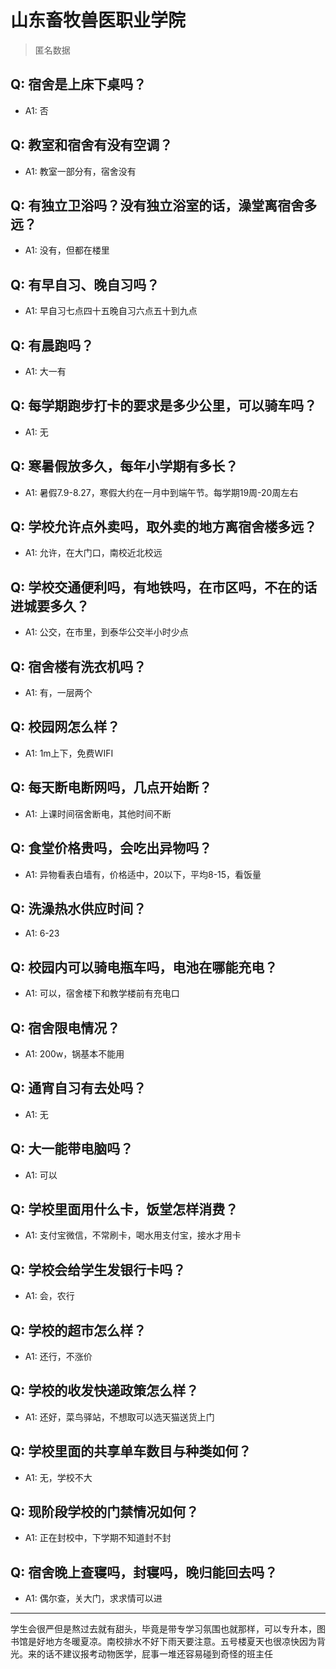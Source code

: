 # 山东畜牧兽医职业学院
> 匿名数据
## Q: 宿舍是上床下桌吗？
- A1: 否
## Q: 教室和宿舍有没有空调？
- A1: 教室一部分有，宿舍没有
## Q: 有独立卫浴吗？没有独立浴室的话，澡堂离宿舍多远？
- A1: 没有，但都在楼里
## Q: 有早自习、晚自习吗？
- A1: 早自习七点四十五晚自习六点五十到九点
## Q: 有晨跑吗？
- A1: 大一有
## Q: 每学期跑步打卡的要求是多少公里，可以骑车吗？
- A1: 无
## Q: 寒暑假放多久，每年小学期有多长？
- A1: 暑假7.9-8.27，寒假大约在一月中到端午节。每学期19周-20周左右
## Q: 学校允许点外卖吗，取外卖的地方离宿舍楼多远？
- A1: 允许，在大门口，南校近北校远
## Q: 学校交通便利吗，有地铁吗，在市区吗，不在的话进城要多久？
- A1: 公交，在市里，到泰华公交半小时少点
## Q: 宿舍楼有洗衣机吗？
- A1: 有，一层两个
## Q: 校园网怎么样？
- A1: 1m上下，免费WIFI
## Q: 每天断电断网吗，几点开始断？
- A1: 上课时间宿舍断电，其他时间不断
## Q: 食堂价格贵吗，会吃出异物吗？
- A1: 异物看表白墙有，价格适中，20以下，平均8-15，看饭量
## Q: 洗澡热水供应时间？
- A1: 6-23
## Q: 校园内可以骑电瓶车吗，电池在哪能充电？
- A1: 可以，宿舍楼下和教学楼前有充电口
## Q: 宿舍限电情况？
- A1: 200w，锅基本不能用
## Q: 通宵自习有去处吗？
- A1: 无
## Q: 大一能带电脑吗？
- A1: 可以
## Q: 学校里面用什么卡，饭堂怎样消费？
- A1: 支付宝微信，不常刷卡，喝水用支付宝，接水才用卡
## Q: 学校会给学生发银行卡吗？
- A1: 会，农行
## Q: 学校的超市怎么样？
- A1: 还行，不涨价
## Q: 学校的收发快递政策怎么样？
- A1: 还好，菜鸟驿站，不想取可以选天猫送货上门
## Q: 学校里面的共享单车数目与种类如何？
- A1: 无，学校不大
## Q: 现阶段学校的门禁情况如何？
- A1: 正在封校中，下学期不知道封不封
## Q: 宿舍晚上查寝吗，封寝吗，晚归能回去吗？
- A1: 偶尔查，关大门，求求情可以进
***
学生会很严但是熬过去就有甜头，毕竟是带专学习氛围也就那样，可以专升本，图书馆是好地方冬暖夏凉。南校排水不好下雨天要注意。五号楼夏天也很凉快因为背光。来的话不建议报考动物医学，屁事一堆还容易碰到奇怪的班主任